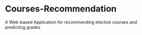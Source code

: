# Courses-Recommendation
A Web-based Application for recommending elective courses and predicting grades
